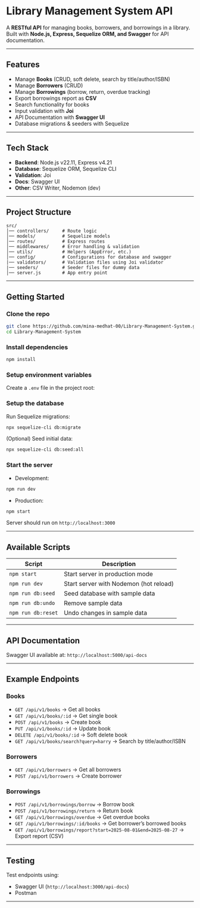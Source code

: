 # Library Management System API

A **RESTful API** for managing books, borrowers, and borrowings in a library.
Built with **Node.js, Express, Sequelize ORM, and Swagger** for API documentation.

---

## Features

- Manage **Books** (CRUD, soft delete, search by title/author/ISBN)
- Manage **Borrowers** (CRUD)
- Manage **Borrowings** (borrow, return, overdue tracking)
- Export borrowings report as **CSV**
- Search functionality for books
- Input validation with **Joi**
- API Documentation with **Swagger UI**
- Database migrations & seeders with Sequelize

---

## Tech Stack

- **Backend**: Node.js v22.11, Express  v4.21
- **Database**: Sequelize ORM, Sequelize CLI
- **Validation**: Joi
- **Docs**: Swagger UI
- **Other**: CSV Writer, Nodemon (dev)

---

## Project Structure

```
src/
│── controllers/     # Route logic
│── models/          # Sequelize models
│── routes/          # Express routes
│── middlewares/     # Error handling & validation
│── utils/           # Helpers (AppError, etc.)
│── config/          # Configurations for database and swagger
|── validators/      # Validation files using Joi validator
|── seeders/         # Seeder files for dummy data
│── server.js        # App entry point
```

---

## Getting Started

### Clone the repo

```bash
git clone https://github.com/mina-medhat-00/Library-Management-System.git
cd Library-Management-System
```

### Install dependencies

```bash
npm install
```

### Setup environment variables

Create a `.env` file in the project root:

### Setup the database

Run Sequelize migrations:

```bash
npx sequelize-cli db:migrate
```

(Optional) Seed initial data:

```bash
npx sequelize-cli db:seed:all
```

### Start the server

- Development:

```bash
npm run dev
```

- Production:

```bash
npm start
```

Server should run on `http://localhost:3000`

---

## Available Scripts

| Script             | Description                            |
| ------------------ | -------------------------------------- |
| `npm start`        | Start server in production mode        |
| `npm run dev`      | Start server with Nodemon (hot reload) |
| `npm run db:seed`  | Seed database with sample data         |
| `npm run db:undo`  | Remove sample data                     |
| `npm run db:reset` | Undo changes in sample data            |

---

## API Documentation

Swagger UI available at:
`http://localhost:5000/api-docs`

---

## Example Endpoints

### Books

- `GET /api/v1/books` → Get all books
- `GET /api/v1/books/:id` → Get single book
- `POST /api/v1/books` → Create book
- `PUT /api/v1/books/:id` → Update book
- `DELETE /api/v1/books/:id` → Soft delete book
- `GET /api/v1/books/search?query=harry` → Search by title/author/ISBN

### Borrowers

- `GET /api/v1/borrowers` → Get all borrowers
- `POST /api/v1/borrowers` → Create borrower

### Borrowings

- `POST /api/v1/borrowings/borrow` → Borrow book
- `POST /api/v1/borrowings/return` → Return book
- `GET /api/v1/borrowings/overdue` → Get overdue books
- `GET /api/v1/borrowings/:id/books` → Get borrower’s borrowed books
- `GET /api/v1/borrowings/report?start=2025-08-01&end=2025-08-27` → Export report (CSV)

---

## Testing

Test endpoints using:

- Swagger UI (`http://localhost:3000/api-docs`)
- Postman

---

